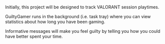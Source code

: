 Initially, this project will be designed to track VALORANT session playtimes.

GuiltyGamer runs in the background (i.e. task tray) where you can view statistics about how long you have been gaming.

Informative messages will make you feel guilty by telling you how you could have better spent your time.
